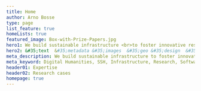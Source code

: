 ```yaml
---
title: Home
author: Arno Bosse
type: page
list_feature: true
homeLists: true
featured_image: Box-with-Prize-Papers.jpg
hero1: We build sustainable infrastructure <br>to foster innovative research <br>connecting people, data, and collections.
hero2: &#35;text  &#35;metadata &#35;images  &#35;geo &#35;design  &#35;cloud
meta_description: We build sustainable infrastructure to foster innovative research connecting people, data, and collections.
meta_keyword: Digital Humanities, SSH, Infrastructure, Research, Software, Data
header01: Expertise
header02: Research cases
homepage: true
---
```

